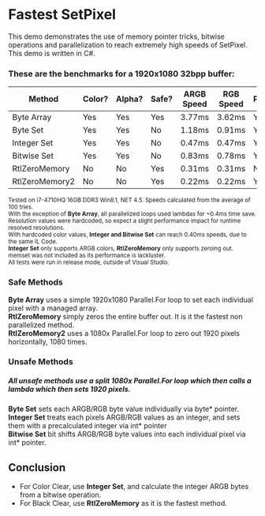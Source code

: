 # Fastest SetPixel
This demo demonstrates the use of memory pointer tricks, bitwise operations and parallelization to reach extremely high speeds of SetPixel. This demo is written in C#.

### These are the benchmarks for a 1920x1080 32bpp buffer:
| Method        | Color?        | Alpha?        | Safe?         | ARGB Speed    | RGB Speed     | Parallel.For? |
| ------------- | ------------- | ------------- | ------------- | ------------- | ------------- | ------------- |
| Byte Array    | Yes           | Yes           | Yes           | 3.77ms        | 3.62ms        | Yes           |
| Byte Set      | Yes           | Yes           | No            | 1.18ms        | 0.91ms        | Yes           |
| Integer Set   | Yes           | Yes           | No            | 0.47ms        | 0.47ms        | Yes           |
| Bitwise Set   | Yes           | Yes           | No            | 0.83ms        | 0.78ms        | Yes           |
| RtlZeroMemory | No            | No            | Yes           | 0.31ms        | 0.31ms        | No            |
| RtlZeroMemory2| No            | No            | Yes           | 0.22ms        | 0.22ms        | Yes           |

<sub>Tested on i7-4710HQ 16GB DDR3 Win8.1, NET 4.5. Speeds calculated from the average of 100 tries.<br/>
With the exception of **Byte Array**, all parallelized loops used lambdas for ~0.4ms time save.<br/>
Resolution values were hardcoded, so expect a slight performance impact for runtime resolved resolutions.<br/>
With hardcoded color values, **Integer and Bitwise Set** can reach 0.40ms speeds, due to the same IL Code.<br/>
**Integer Set** only supports ARGB colors, **RtlZeroMemory** only supports zeroing out.<br/>
memset was not included as its performance is lackluster.<br/>
All tests were run in release mode, outside of Visual Studio.
</sub>

### Safe Methods
**Byte Array** uses a simple 1920x1080 Parallel.For loop to set each individual pixel with a managed array.<br/>
**RtlZeroMemory** simply zeros the entire buffer out. It is it the fastest non parallelized method.<br/>
**RtlZeroMemory2** uses a 1080x Parallel.For loop to zero out 1920 pixels horizontally, 1080 times.

### Unsafe Methods
##### All unsafe methods use a split 1080x Parallel.For loop which then calls a lambda which then sets 1920 pixels.
**Byte Set** sets each ARGB/RGB byte value individually via byte* pointer.<br/>
**Integer Set** treats each pixels ARGB/RGB values as an integer, and sets them with a precalculated integer via int* pointer<br/>
**Bitwise Set** bit shifts ARGB/RGB byte values into each individual pixel via int* pointer.<br/>

## Conclusion
- For Color Clear, use **Integer Set**, and calculate the integer ARGB bytes from a bitwise operation.
- For Black Clear, use **RtlZeroMemory** as it is the fastest method.
